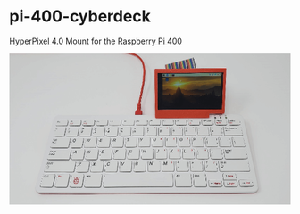 # pi-400-cyberdeck
[HyperPixel 4.0](https://shop.pimoroni.com/products/hyperpixel-4?variant=12569485443155) Mount for the [Raspberry Pi 400](https://www.raspberrypi.com/products/raspberry-pi-400/)

![Screenshot](/pi-400-cyberdeck.png)
